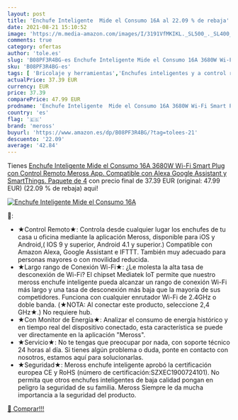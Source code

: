 ```yaml
---
layout: post
title: 'Enchufe Inteligente  Mide el Consumo 16A al 22.09 % de rebaja'
date: 2021-08-21 15:10:52
image: 'https://m.media-amazon.com/images/I/3191VfMKIKL._SL500_._SL400_.jpg'
comments: true
category: ofertas
author: 'tole.es'
slug: 'B08PF3R4BG-es Enchufe Inteligente Mide el Consumo 16A 3680W Wi-Fi Smart...'
sku: 'B08PF3R4BG-es'
tags: [ 'Bricolaje y herramientas','Enchufes inteligentes y a control remoto','Enchufes y accesorios','Instalación eléctrica','alexa','enchufe','inteligente','meross', ]
actualPrice: 37.39 EUR
currency: EUR
price: 37.39
comparePrice: 47.99 EUR
prodname: 'Enchufe Inteligente  Mide el Consumo 16A 3680W Wi-Fi Smart Plug  con Control Remoto Meross App. Compatible con Alexa  Google Assistant y SmartThings. Paquete de 4'
country: 'es'
flag: '🇪🇸'
brand: 'meross'
buyurl: 'https://www.amazon.es/dp/B08PF3R4BG/?tag=tolees-21'
descuento: '22.09'
average: '42.84'
---
```


Tienes [Enchufe Inteligente  Mide el Consumo 16A 3680W Wi-Fi Smart Plug  con Control Remoto Meross App. Compatible con Alexa  Google Assistant y SmartThings. Paquete de 4](https://www.amazon.es/dp/B08PF3R4BG/?tag=tolees-21) con precio final de  37.39 EUR (original: 47.99 EUR) (22.09 %  de rebaja) aqui!

[![Enchufe Inteligente  Mide el Consumo 16A](https://m.media-amazon.com/images/I/3191VfMKIKL._SL500_._SL400_.jpg)](https://www.amazon.es/dp/B08PF3R4BG/?tag=tolees-21)

🔎:

- ★Control Remoto★: Controla desde cualquier lugar los enchufes de tu casa u oficina mediante la aplicación Meross, disponible para iOS y Android,( IOS 9 y superior, Android 4.1 y superior.) Compatible con Amazon Alexa, Google Assistant e IFTTT. También muy adecuado para personas mayores o con movilidad reducida.
- ★Largo rango de Conexión Wi-Fi★: ¿Le molesta la alta tasa de desconexión de Wi-Fi? El chipset Mediatek IoT permite que nuestro meross enchufe inteligente pueda alcanzar un rango de conexión Wi-Fi más largo y una tasa de desconexión más baja que la mayoría de sus competidores. Funciona con cualquier enrutador Wi-Fi de 2.4GHz o doble banda. (★NOTA: Al conectar este producto, seleccione 2,4 GHz★.) No requiere hub.
- ★Con Monitor de Energía★: Analizar el consumo de energía histórico y en tiempo real del dispositivo conectado, esta característica se puede ver directamente en la aplicación "Meross".
- ★Servicio★: No te tengas que preocupar por nada, con soporte técnico 24 horas al día. Si tienes algún problema o duda, ponte en contacto con nosotros, estamos aquí para solucionarlas.
- ★Seguridad★: Meross enchufe inteligente aprobó la certificación europea CE y RoHS (número de certificación:SZXEC1900724101). No permita que otros enchufes inteligentes de baja calidad pongan en peligro la seguridad de su familia. Meross Siempre le da mucha importancia a la seguridad del producto.

[🛒 Comprar!!!](https://www.amazon.es/dp/B08PF3R4BG/?tag=tolees-21)
